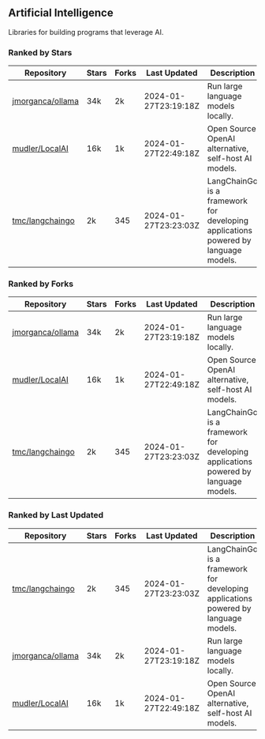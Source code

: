 ## Artificial Intelligence

Libraries for building programs that leverage AI.

### Ranked by Stars

| Repository | Stars | Forks | Last Updated | Description | 
|------------|-------|-------|--------------|-------------|
| [jmorganca/ollama](https://github.com/jmorganca/ollama) | 34k | 2k | 2024-01-27T23:19:18Z |  Run large language models locally. |
| [mudler/LocalAI](https://github.com/mudler/LocalAI) | 16k | 1k | 2024-01-27T22:49:18Z |  Open Source OpenAI alternative, self-host AI models. |
| [tmc/langchaingo](https://github.com/tmc/langchaingo) | 2k | 345 | 2024-01-27T23:23:03Z |  LangChainGo is a framework for developing applications powered by language models. |

### Ranked by Forks

| Repository | Stars | Forks | Last Updated | Description | 
|------------|-------|-------|--------------|-------------|
| [jmorganca/ollama](https://github.com/jmorganca/ollama) | 34k | 2k | 2024-01-27T23:19:18Z |  Run large language models locally. |
| [mudler/LocalAI](https://github.com/mudler/LocalAI) | 16k | 1k | 2024-01-27T22:49:18Z |  Open Source OpenAI alternative, self-host AI models. |
| [tmc/langchaingo](https://github.com/tmc/langchaingo) | 2k | 345 | 2024-01-27T23:23:03Z |  LangChainGo is a framework for developing applications powered by language models. |

### Ranked by Last Updated

| Repository | Stars | Forks | Last Updated | Description | 
|------------|-------|-------|--------------|-------------|
| [tmc/langchaingo](https://github.com/tmc/langchaingo) | 2k | 345 | 2024-01-27T23:23:03Z |  LangChainGo is a framework for developing applications powered by language models. |
| [jmorganca/ollama](https://github.com/jmorganca/ollama) | 34k | 2k | 2024-01-27T23:19:18Z |  Run large language models locally. |
| [mudler/LocalAI](https://github.com/mudler/LocalAI) | 16k | 1k | 2024-01-27T22:49:18Z |  Open Source OpenAI alternative, self-host AI models. |

